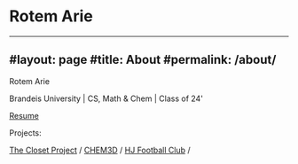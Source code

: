 # Rotem Arie

---
#layout: page
#title: About
#permalink: /about/
---

Rotem Arie

Brandeis University | CS, Math & Chem | Class of 24'

[Resume](https://drive.google.com/file/d/1C6Xt1cynHBZ2QXZP7MAQBwBBS_RLnkw0/view?usp=drive_link)

Projects:

[The Closet Project](https://github.com/rotemarie/The-Closet-Project.git) /
[CHEM3D](https://github.com/rotemarie/CHEM3D.git) / 
[HJ Football Club](https://github.com/rotemarie/HJFC) /



